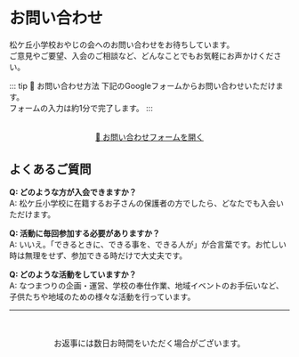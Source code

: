 # お問い合わせ

松ケ丘小学校おやじの会へのお問い合わせをお待ちしています。  
ご意見やご要望、入会のご相談など、どんなことでもお気軽にお声かけください。

::: tip 📝 お問い合わせ方法
下記のGoogleフォームからお問い合わせいただけます。  
フォームの入力は約1分で完了します。
:::

<div style="text-align: center; margin: 2rem 0;">
  <a href="https://forms.gle/SRHpkVtxykxSA6989" class="vp-button" target="_blank" rel="noopener">
    📝 お問い合わせフォームを開く
  </a>
</div>

## よくあるご質問

**Q: どのような方が入会できますか？**  
A: 松ケ丘小学校に在籍するお子さんの保護者の方でしたら、どなたでも入会いただけます。

**Q: 活動に毎回参加する必要がありますか？**  
A: いいえ。「できるときに、できる事を、できる人が」が合言葉です。お忙しい時は無理をせず、参加できる時だけで大丈夫です。

**Q: どのような活動をしていますか？**  
A: なつまつりの企画・運営、学校の奉仕作業、地域イベントのお手伝いなど、子供たちや地域のための様々な活動を行っています。

---

<div style="text-align: center; color: var(--vp-c-text-2); font-size: 0.9rem; margin-top: 3rem;">
  お返事には数日お時間をいただく場合がございます。
</div>